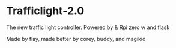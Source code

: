 # Trafficlight-2.0
The new traffic light controller. Powered by &amp; Rpi zero w and flask

Made by flay, made better by corey, buddy, and magikid
